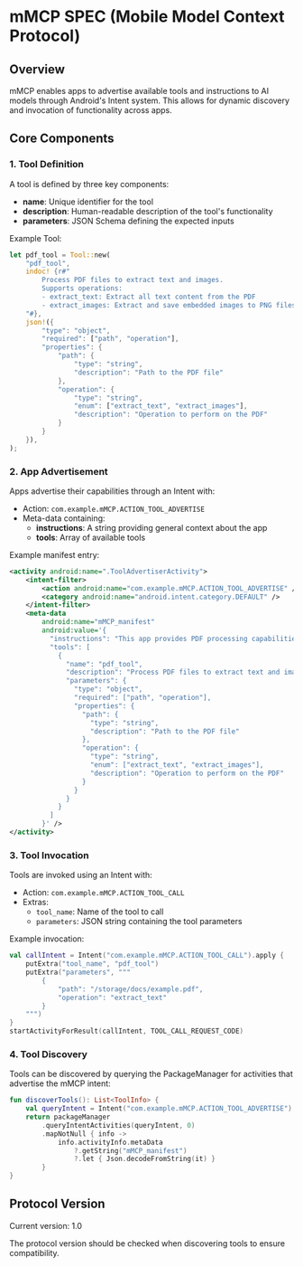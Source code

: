 # mMCP SPEC (Mobile Model Context Protocol)

## Overview

mMCP enables apps to advertise available tools and instructions to AI models through Android's Intent system. This allows for dynamic discovery and invocation of functionality across apps.

## Core Components

### 1. Tool Definition

A tool is defined by three key components:
- **name**: Unique identifier for the tool
- **description**: Human-readable description of the tool's functionality
- **parameters**: JSON Schema defining the expected inputs

Example Tool:
```rust
let pdf_tool = Tool::new(
    "pdf_tool",
    indoc! {r#"
        Process PDF files to extract text and images.
        Supports operations:
        - extract_text: Extract all text content from the PDF
        - extract_images: Extract and save embedded images to PNG files
    "#},
    json!({
        "type": "object",
        "required": ["path", "operation"],
        "properties": {
            "path": {
                "type": "string",
                "description": "Path to the PDF file"
            },
            "operation": {
                "type": "string",
                "enum": ["extract_text", "extract_images"],
                "description": "Operation to perform on the PDF"
            }
        }
    }),
);
```

### 2. App Advertisement

Apps advertise their capabilities through an Intent with:
- Action: `com.example.mMCP.ACTION_TOOL_ADVERTISE`
- Meta-data containing:
  - **instructions**: A string providing general context about the app
  - **tools**: Array of available tools

Example manifest entry:
```xml
<activity android:name=".ToolAdvertiserActivity">
    <intent-filter>
        <action android:name="com.example.mMCP.ACTION_TOOL_ADVERTISE" />
        <category android:name="android.intent.category.DEFAULT" />
    </intent-filter>
    <meta-data
        android:name="mMCP_manifest"
        android:value='{
          "instructions": "This app provides PDF processing capabilities",
          "tools": [
            {
              "name": "pdf_tool",
              "description": "Process PDF files to extract text and images...",
              "parameters": {
                "type": "object",
                "required": ["path", "operation"],
                "properties": {
                  "path": {
                    "type": "string",
                    "description": "Path to the PDF file"
                  },
                  "operation": {
                    "type": "string",
                    "enum": ["extract_text", "extract_images"],
                    "description": "Operation to perform on the PDF"
                  }
                }
              }
            }
          ]
        }' />
</activity>
```

### 3. Tool Invocation

Tools are invoked using an Intent with:
- Action: `com.example.mMCP.ACTION_TOOL_CALL`
- Extras:
  - `tool_name`: Name of the tool to call
  - `parameters`: JSON string containing the tool parameters

Example invocation:
```kotlin
val callIntent = Intent("com.example.mMCP.ACTION_TOOL_CALL").apply {
    putExtra("tool_name", "pdf_tool")
    putExtra("parameters", """
        {
            "path": "/storage/docs/example.pdf",
            "operation": "extract_text"
        }
    """)
}
startActivityForResult(callIntent, TOOL_CALL_REQUEST_CODE)
```

### 4. Tool Discovery

Tools can be discovered by querying the PackageManager for activities that advertise the mMCP intent:

```kotlin
fun discoverTools(): List<ToolInfo> {
    val queryIntent = Intent("com.example.mMCP.ACTION_TOOL_ADVERTISE")
    return packageManager
        .queryIntentActivities(queryIntent, 0)
        .mapNotNull { info ->
            info.activityInfo.metaData
                ?.getString("mMCP_manifest")
                ?.let { Json.decodeFromString(it) }
        }
}
```

## Protocol Version

Current version: 1.0

The protocol version should be checked when discovering tools to ensure compatibility.